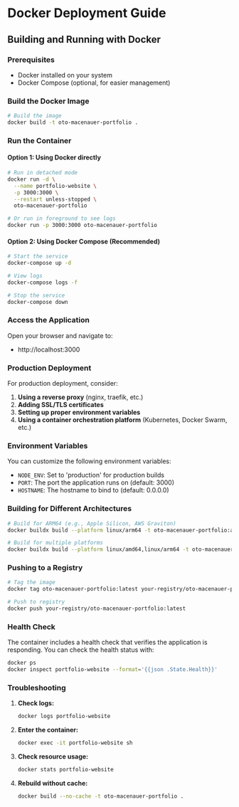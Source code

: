 # Docker Deployment Guide

## Building and Running with Docker

### Prerequisites
- Docker installed on your system
- Docker Compose (optional, for easier management)

### Build the Docker Image

```bash
# Build the image
docker build -t oto-macenauer-portfolio .
```

### Run the Container

#### Option 1: Using Docker directly
```bash
# Run in detached mode
docker run -d \
  --name portfolio-website \
  -p 3000:3000 \
  --restart unless-stopped \
  oto-macenauer-portfolio

# Or run in foreground to see logs
docker run -p 3000:3000 oto-macenauer-portfolio
```

#### Option 2: Using Docker Compose (Recommended)
```bash
# Start the service
docker-compose up -d

# View logs
docker-compose logs -f

# Stop the service
docker-compose down
```

### Access the Application
Open your browser and navigate to:
- http://localhost:3000

### Production Deployment

For production deployment, consider:

1. **Using a reverse proxy** (nginx, traefik, etc.)
2. **Adding SSL/TLS certificates**
3. **Setting up proper environment variables**
4. **Using a container orchestration platform** (Kubernetes, Docker Swarm, etc.)

### Environment Variables

You can customize the following environment variables:

- `NODE_ENV`: Set to 'production' for production builds
- `PORT`: The port the application runs on (default: 3000)
- `HOSTNAME`: The hostname to bind to (default: 0.0.0.0)

### Building for Different Architectures

```bash
# Build for ARM64 (e.g., Apple Silicon, AWS Graviton)
docker buildx build --platform linux/arm64 -t oto-macenauer-portfolio:arm64 .

# Build for multiple platforms
docker buildx build --platform linux/amd64,linux/arm64 -t oto-macenauer-portfolio:multiarch .
```

### Pushing to a Registry

```bash
# Tag the image
docker tag oto-macenauer-portfolio:latest your-registry/oto-macenauer-portfolio:latest

# Push to registry
docker push your-registry/oto-macenauer-portfolio:latest
```

### Health Check

The container includes a health check that verifies the application is responding. You can check the health status with:

```bash
docker ps
docker inspect portfolio-website --format='{{json .State.Health}}'
```

### Troubleshooting

1. **Check logs:**
   ```bash
   docker logs portfolio-website
   ```

2. **Enter the container:**
   ```bash
   docker exec -it portfolio-website sh
   ```

3. **Check resource usage:**
   ```bash
   docker stats portfolio-website
   ```

4. **Rebuild without cache:**
   ```bash
   docker build --no-cache -t oto-macenauer-portfolio .
   ```